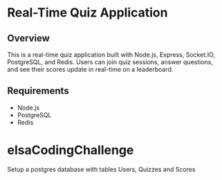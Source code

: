 # Real-Time Quiz Application

## Overview

This is a real-time quiz application built with Node.js, Express, Socket.IO, PostgreSQL, and Redis. Users can join quiz sessions, answer questions, and see their scores update in real-time on a leaderboard.

## Requirements

- Node.js
- PostgreSQL
- Redis

# elsaCodingChallenge

Setup a postgres database with tables Users, Quizzes and Scores
